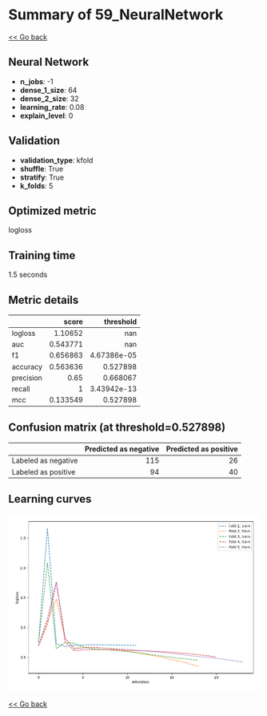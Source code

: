 # Summary of 59_NeuralNetwork

[<< Go back](../README.md)


## Neural Network
- **n_jobs**: -1
- **dense_1_size**: 64
- **dense_2_size**: 32
- **learning_rate**: 0.08
- **explain_level**: 0

## Validation
 - **validation_type**: kfold
 - **shuffle**: True
 - **stratify**: True
 - **k_folds**: 5

## Optimized metric
logloss

## Training time

1.5 seconds

## Metric details
|           |    score |     threshold |
|:----------|---------:|--------------:|
| logloss   | 1.10652  | nan           |
| auc       | 0.543771 | nan           |
| f1        | 0.656863 |   4.67386e-05 |
| accuracy  | 0.563636 |   0.527898    |
| precision | 0.65     |   0.668067    |
| recall    | 1        |   3.43942e-13 |
| mcc       | 0.133549 |   0.527898    |


## Confusion matrix (at threshold=0.527898)
|                     |   Predicted as negative |   Predicted as positive |
|:--------------------|------------------------:|------------------------:|
| Labeled as negative |                     115 |                      26 |
| Labeled as positive |                      94 |                      40 |

## Learning curves
![Learning curves](learning_curves.png)

[<< Go back](../README.md)
